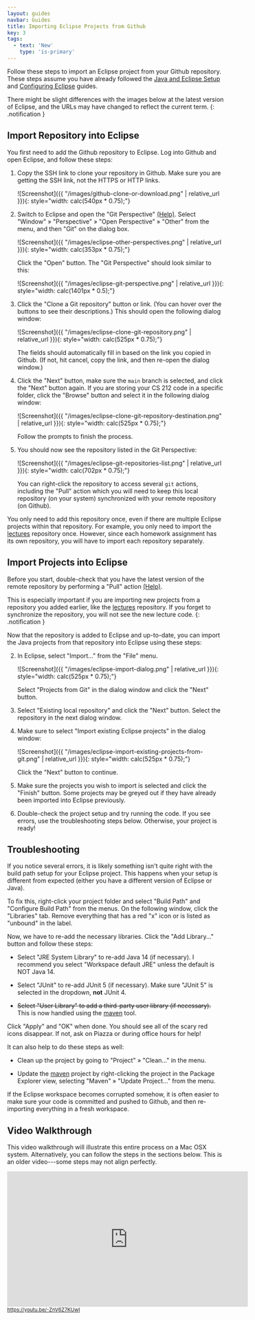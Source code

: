 ```yaml
---
layout: guides
navbar: Guides
title: Importing Eclipse Projects from Github
key: 3
tags:
  - text: 'New'
    type: 'is-primary'
---
```


Follow these steps to import an Eclipse project from your Github repository. These steps assume you have already followed the [Java and Eclipse Setup](/guides/eclipse/java-and-eclipse-setup.html) and [Configuring Eclipse](/guides/eclipse/configuring-eclipse.html) guides.

<i class="fas fa-info-circle"></i>
There might be slight differences with the images below at the latest version of Eclipse, and the URLs may have changed to reflect the current term.
{: .notification }

## Import Repository into Eclipse

You first need to add the Github repository to Eclipse. Log into Github and open Eclipse, and follow these steps:

  1. Copy the SSH link to clone your repository in Github. Make sure you are getting the SSH link, not the HTTPS or HTTP links.

      ![Screenshot]({{ "/images/github-clone-or-download.png" | relative_url }}){: style="width: calc(540px * 0.75);"}  

  2. Switch to Eclipse and open the "Git Perspective"  [(Help)](https://help.eclipse.org/2020-06/topic/org.eclipse.platform.doc.user/tasks/tasks-9f.htm). Select "Window" &raquo; "Perspective" &raquo; "Open Perspective" &raquo; "Other" from the menu, and then "Git" on the dialog box.

      ![Screenshot]({{ "/images/eclipse-other-perspectives.png" | relative_url }}){: style="width: calc(353px * 0.75);"}  

      Click the "Open" button. The "Git Perspective" should look similar to this:

      ![Screenshot]({{ "/images/eclipse-git-perspective.png" | relative_url }}){: style="width: calc(1401px * 0.5);"}  

  3. Click the "Clone a Git repository" button or link. (You can hover over the buttons to see their descriptions.) This should open the following dialog window:

      ![Screenshot]({{ "/images/eclipse-clone-git-repository.png" | relative_url }}){: style="width: calc(525px * 0.75);"}  

      The fields should automatically fill in based on the link you copied in Github. (If not, hit cancel, copy the link, and then re-open the dialog window.)

  4. Click the "Next" button, make sure the `main` branch is selected, and click the "Next" button again. If you are storing your CS 212 code in a specific folder, click the "Browse" button and select it in the following dialog window:

      ![Screenshot]({{ "/images/eclipse-clone-git-repository-destination.png" | relative_url }}){: style="width: calc(525px * 0.75);"}  

      Follow the prompts to finish the process.

  5. You should now see the repository listed in the Git Perspective:

      ![Screenshot]({{ "/images/eclipse-git-repositories-list.png" | relative_url }}){: style="width: calc(702px * 0.75);"}  

      You can right-click the repository to access several `git` actions, including the "Pull" action which you will need to keep this local repository (on your system) synchronized with your remote repository (on Github).

You only need to add this repository once, even if there are multiple Eclipse projects within that repository. For example, you only need to import the [lectures](https://github.com/usf-cs212-fall2020/lectures) repository once. However, since each homework assignment has its own repository, you will have to import each repository separately.

## Import Projects into Eclipse

Before you start, double-check that you have the latest version of the remote repository by performing a "Pull" action [(Help)](http://wiki.eclipse.org/EGit/User_Guide#Pulling_New_Changes_from_Upstream_Branch).

<i class="fas fa-info-circle"></i>
This is especially important if you are importing new projects from a repository you added earlier, like the [lectures](https://github.com/usf-cs212-fall2020/lectures) repository. If you forget to synchronize the repository, you will not see the new lecture code.
{: .notification }

Now that the repository is added to Eclipse and up-to-date, you can import the Java projects from that repository into Eclipse using these steps:

  2. In Eclipse, select "Import..." from the "File" menu.

      ![Screenshot]({{ "/images/eclipse-import-dialog.png" | relative_url }}){: style="width: calc(525px * 0.75);"}  

      Select "Projects from Git" in the dialog window and click the "Next" button.

  3. Select "Existing local repository" and click the "Next" button. Select the repository in the next dialog window.

  4. Make sure to select "Import existing Eclipse projects" in the dialog window:

      ![Screenshot]({{ "/images/eclipse-import-existing-projects-from-git.png" | relative_url }}){: style="width: calc(525px * 0.75);"}  

      Click the "Next" button to continue.

  7. Make sure the projects you wish to import is selected and click the "Finish" button. Some projects may be greyed out if they have already been imported into Eclipse previously.

  8. Double-check the project setup and try running the code. If you see errors, use the troubleshooting steps below. Otherwise, your project is ready!

## Troubleshooting

If you notice several errors, it is likely something isn't quite right with the build path setup for your Eclipse project. This happens when your setup is different from expected (either you have a different version of Eclipse or Java).

To fix this, right-click your project folder and select "Build Path" and "Configure Build Path" from the menus. On the following window, click the "Libraries" tab. Remove everything that has a red "x" icon or is listed as "unbound" in the label.

Now, we have to re-add the necessary libraries. Click the "Add Library..." button and follow these steps:

  - Select "JRE System Library" to re-add Java 14 (if necessary). I recommend you select "Workspace default JRE" unless the default is NOT Java 14.

  - Select "JUnit" to re-add JUnit 5 (if necessary). Make sure "JUnit 5" is selected in the dropdown, **not** JUnit 4.

  - ~~Select "User Library" to add a third-party user library (if necessary).~~ This is now handled using the [maven](https://maven.apache.org/) tool.

Click "Apply" and "OK" when done. You should see all of the scary red icons disappear. If not, ask on Piazza or during office hours for help!

It can also help to do these steps as well:

  - Clean up the project by going to "Project" » "Clean..." in the menu.

  - Update the [maven](https://maven.apache.org/) project by right-clicking the project in the Package Explorer view, selecting "Maven" » "Update Project..." from the menu.

If the Eclipse workspace becomes corrupted somehow, it is often easier to make sure your code is committed and pushed to Github, and then re-importing everything in a fresh workspace.

## Video Walkthrough

This video walkthrough will illustrate this entire process on a Mac OSX system. Alternatively, you can follow the steps in the sections below. This is an older video---some steps may not align perfectly.

<div>
  <iframe width="560" height="315" src="https://www.youtube.com/embed/-ZnV6Z7KUwI?rel=0" frameborder="0" allow="autoplay; encrypted-media" allowfullscreen style="height: 315px;"></iframe>
  <br/>
  <small><a href="https://youtu.be/-ZnV6Z7KUwI"><i class="fab fa-youtube"></i> https://youtu.be/-ZnV6Z7KUwI</a></small>
</div>
